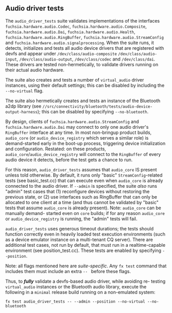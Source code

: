 ## Audio driver tests

The `audio_driver_tests` suite validates implementations of the interfaces
`fuchsia.hardware.audio.Codec`, `fuchsia.hardware.audio.Composite`,
`fuchsia.hardware.audio.Dai`, `fuchsia.hardware.audio.Health`,
`fuchsia.hardware.audio.RingBuffer`, `fuchsia.hardware.audio.StreamConfig` and
`fuchsia.hardware.audio.signalprocessing`. When the suite runs, it detects,
initializes and tests all audio device drivers that are registered with devfs
and appear under `/dev/class/audio-composite` `/dev/class/audio-input`,
`/dev/class/audio-output`, `/dev/class/codec` and `/dev/class/dai`. These
drivers are tested non-hermetically, to validate drivers running on their actual
audio hardware.

The suite also creates and tests a number of `virtual_audio` driver instances,
using their default settings; this can be disabled by including the
`--no-virtual` flag.

The suite also hermetically creates and tests an instance of the Bluetooth a2dp
library (see `//src/connectivity/bluetooth/tests/audio-device-output-harness`);
this can be disabled by specifying `--no-bluetooth`.

By design, clients of `fuchsia.hardware.audio.StreamConfig` and
`fuchsia.hardware.audio.Dai` may connect to only one audio driver's `RingBuffer`
interface at any time. In most non-bringup product builds, `audio_core` (or
`audio_device_registry` which serves a similar role) is demand-started early in
the boot-up process, triggering device initialization and configuration.
Restated: on these products, `audio_core`/`audio_device_registry` will connect
to the `RingBuffer` of every audio device it detects, before the test gets a
chance to run.

For this reason, `audio_driver_tests` assumes that `audio_core` IS present
unless told otherwise. By default, it runs only "basic" `StreamConfig`-related
tests (see basic_test.cc) that can execute even when `audio_core` is already
connected to the audio driver. If `--admin` is specified, the suite _also_ runs
"admin" test cases that (1) reconfigure devices without restoring the previous
state, or (2) use interfaces such as RingBuffer that can only be allocated to
one client at a time (and thus cannot be validated by "basic" tests that assume
`audio_core` is already present). Note: `audio_core` can be manually demand-
started even on `core` builds; if for any reason `audio_core` or
`audio_device_registry` is running, the "admin" tests will fail.

`audio_driver_tests` uses generous timeout durations; the tests should function
correctly even in heavily loaded test execution environments (such as a device
emulator instance on a multi-tenant CQ server). There are additional test cases,
not run by default, that must run in a realtime-capable environment (see
position_test.cc). These tests are enabled by specifying `--position`.

Note: all flags mentioned here are _suite-specific_. Any `fx test` command that
includes them must include an extra `-- ` before these flags.

Thus, to ***fully*** validate a devfs-based audio driver, while avoiding re-
testing `virtual_audio` instances or the Bluetooth audio library, execute the
following in a `minimal` release build running on a non-emulated system:

`fx test audio_driver_tests -- --admin --position --no-virtual --no-bluetooth`
